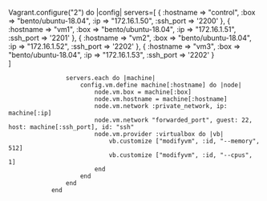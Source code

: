 Vagrant.configure("2") do |config|
servers=[
                        {
                          :hostname => "control",
                          :box => "bento/ubuntu-18.04",
                          :ip => "172.16.1.50",
                          :ssh_port => '2200'
                        },
                        {
                          :hostname => "vm1",
                          :box => "bento/ubuntu-18.04",
                          :ip => "172.16.1.51",
                          :ssh_port => '2201'
                        },
                        {
                          :hostname => "vm2",
                          :box => "bento/ubuntu-18.04",
                          :ip => "172.16.1.52",
                          :ssh_port => '2202'
                        },
                        {
                          :hostname => "vm3",
                          :box => "bento/ubuntu-18.04",
                          :ip => "172.16.1.53",
                          :ssh_port => '2202'
                        }        
                      ]
                
                    servers.each do |machine|
                        config.vm.define machine[:hostname] do |node|
                            node.vm.box = machine[:box]
                            node.vm.hostname = machine[:hostname]
                            node.vm.network :private_network, ip: machine[:ip]
                            node.vm.network "forwarded_port", guest: 22, host: machine[:ssh_port], id: "ssh"
                            node.vm.provider :virtualbox do |vb|
                                vb.customize ["modifyvm", :id, "--memory", 512]
                                vb.customize ["modifyvm", :id, "--cpus", 1]
                            end
                        end
                    end
                end
